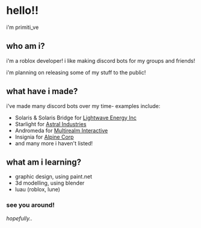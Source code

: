 # hello!! 
i'm primiti_ve

## who am i?
i'm a roblox developer!
i like making discord bots for my groups and friends!

i'm planning on releasing some of my stuff to the public!

## what have i made?
i've made many discord bots over my time- examples include:
- Solaris & Solaris Bridge for [Lightwave Energy Inc](https://www.roblox.com/groups/8927264/LightWave-Energy-Inc)
- Starlight for [Astral Industries](https://www.roblox.com/groups/6809773/Astral-Industries-Official)
- Andromeda for [Multirealm Interactive](https://www.roblox.com/groups/13039664/Multirealm-Interactive)
- Insignia for [Alpine Corp](https://www.roblox.com/groups/15725876/Alpine-Corp#!/about)
- and many more i haven't listed!

## what am i learning?
- graphic design, using paint.net
- 3d modelling, using blender
- luau (roblox, lune)

### see you around!
*hopefully..*
